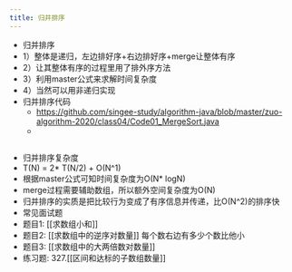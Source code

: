 ```yaml
---
title: 归并排序
---
```

- 归并排序
- 1）整体是递归，左边排好序+右边排好序+merge让整体有序
- 2）让其整体有序的过程里用了排外序方法
- 3）利用master公式来求解时间复杂度
- 4）当然可以用非递归实现
- 归并排序代码
	 - https://github.com/singee-study/algorithm-java/blob/master/zuo-algorithm-2020/class04/Code01_MergeSort.java
	 - 
```java

```
- 归并排序复杂度
- T(N) = 2* T(N/2) + O(N^1)
- 根据master公式可知时间复杂度为O(N* logN)
- merge过程需要辅助数组，所以额外空间复杂度为O(N)
- 归并排序的实质是把比较行为变成了有序信息并传递，比O(N^2)的排序快
- 常见面试题
- 题目1: [[求数组小和]]
- 题目2: [[求数组中的逆序对数量]]  每个数右边有多少个数比他小
- 题目3: [[求数组中的大两倍数对数量]]
- 练习题:  327.[[区间和达标的子数组数量]]